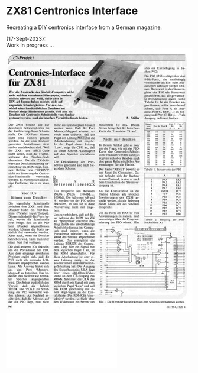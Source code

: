 # ZX81 Centronics Interface

Recreating a DIY centronics interface from a German magazine.<br>

{17-Sept-2023}:<br>
Work in progress ... <br>
![CT_mag1](ZX81_CentronicsSchnittstellep1_small.jpg)
![Redrawn](ZX81_Centronics.pdf)
